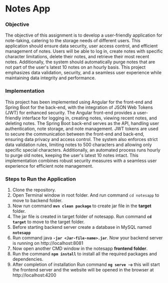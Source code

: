 # Notes App

### Objective
The objective of this assignment is to develop a user-friendly application for note-taking, catering to the storage needs of different users. This application should ensure data security, user access control, and efficient management of notes. Users will be able to log in, create notes with specific character limitations, delete their notes, and retrieve their most recent notes. Additionally, the system should automatically purge notes that are not part of the user's latest 10 notes on an hourly basis. This project emphasizes data validation, security, and a seamless user experience while maintaining data integrity and performance.

### Implementation
This project has been implemented using Angular for the front-end and Spring Boot for the back-end, with the integration of JSON Web Tokens (JWT) for enhanced security. The Angular front-end provides a user-friendly interface for logging in, creating notes, viewing recent notes, and deleting notes. The Spring Boot back-end serves as the API, handling user authentication, note storage, and note management. JWT tokens are used to secure the communication between the front-end and back-end, ensuring data privacy and access control. The system also enforces strict data validation rules, limiting notes to 500 characters and allowing only specific special characters. Additionally, an automated process runs hourly to purge old notes, keeping the user's latest 10 notes intact. This implementation combines robust security measures with a seamless user experience for efficient note management.


### Steps to Run the Application

1. Clone the repository.
2. Open Terminal window in root folder. And run command ```cd notesapp``` to move to backend folder.
3. Now run command **```mvn clean package```** to create jar file in the **target** folder.
4. The jar file is created in target folder of notesapp. Run command **```cd target```** to move to the target folder.
5. Before starting backend server create a database in MySQL named **```notesapp```**
6. Run command java **```-jar <Jar-file-name>.jar```**. Now your backend server is running on http://localhost:8081
7. Now open another CMD window in the notesapp **frontend folder**.
8. Run the command **```npm install```** to install all the required packages and dependencies.
9. After completion of installation Run command **```ng serve -o```** this will start the frontend server and the website will be opened in the browser at http://localhost:4200





